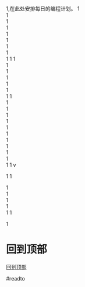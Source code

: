 1,在此处安排每日的编程计划。 
1    
1    
1    
1    
1    
1    
1    
1    
1    1    1    
1    
1    
1    
1    
1    
1    1    
1    
1    
1    
1    
1    
1    
1    
1    
1    
1    
1    1    v

1    1    

1    
1    
1    
1    
1    1    

1    










































































# 回到顶部



























  
[回到顶部](#readm)





#readto
